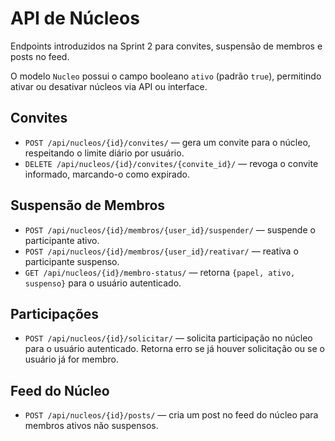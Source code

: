 # API de Núcleos

Endpoints introduzidos na Sprint 2 para convites, suspensão de membros e posts no feed.

O modelo `Nucleo` possui o campo booleano `ativo` (padrão `true`), permitindo ativar ou desativar núcleos via API ou interface.

## Convites
- `POST /api/nucleos/{id}/convites/` — gera um convite para o núcleo, respeitando o limite diário por usuário.
- `DELETE /api/nucleos/{id}/convites/{convite_id}/` — revoga o convite informado, marcando-o como expirado.

## Suspensão de Membros
- `POST /api/nucleos/{id}/membros/{user_id}/suspender/` — suspende o participante ativo.
- `POST /api/nucleos/{id}/membros/{user_id}/reativar/` — reativa o participante suspenso.
- `GET /api/nucleos/{id}/membro-status/` — retorna `{papel, ativo, suspenso}` para o usuário autenticado.

## Participações
- `POST /api/nucleos/{id}/solicitar/` — solicita participação no núcleo para o usuário autenticado. Retorna erro se já houver solicitação ou se o usuário já for membro.

## Feed do Núcleo
- `POST /api/nucleos/{id}/posts/` — cria um post no feed do núcleo para membros ativos não suspensos.
